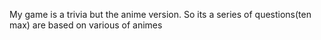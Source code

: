 My game is a trivia but the anime version. So its a series of questions(ten max) are based on various of animes 
